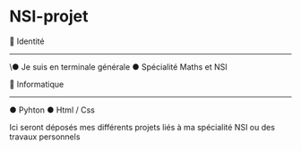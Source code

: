 # NSI-projet

🧑 Identité
_____________
\● Je suis en terminale générale 
● Spécialité Maths et NSI


👾 Informatique 
_____________
● Pyhton
● Html / Css

Ici seront déposés mes différents projets liés à ma spécialité NSI ou des travaux personnels
